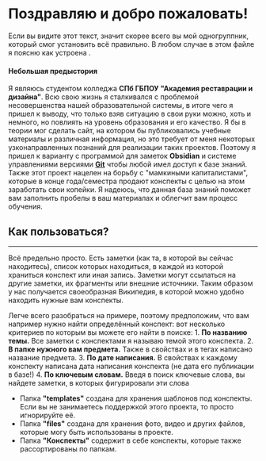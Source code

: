 # Поздравляю и добро пожаловать!

Если вы видите этот текст, значит скорее всего вы мой одногруппник, который смог установить всё правильно. В любом случае в этом файле я поясню как устроена .
#### Небольшая предыстория
Я являюсь студентом колледжа **СПб ГБПОУ "Академия реставрации и дизайна"**. Всю свою жизнь я сталкивался с проблемой несовершенства нашей образовательной системы, в итоге чего я пришел к выводу, что только взяв ситуацию в свои руки можно, хоть и немного, но повлиять на уровень образования и его качество. Я бы в теории мог сделать сайт, на котором бы публиковались учебные материалы и различная информация, но это требует от меня некоторых узконаправленных познаний для реализации таких проектов. Поэтому я пришел к варианту с программой для заметок **Obsidian** и системе управлениями версиями [**Git**](https://ru.wikipedia.org/wiki/Git) чтобы любой имел доступ к базе знаний. Также этот проект нацелен на борьбу с "мамкиными капиталистами", которые в конце года/семестра продают конспекты с целью на этом заработать свои копейки.
Я надеюсь, что данная база знаний поможет вам заполнить пробелы в ваш материалах и облегчит вам процесс обучения.

## Как пользоваться?
---
Всё предельно просто. Есть заметки (как та, в которой вы сейчас находитесь), список которых находиться, в каждой из которой храниться конспект или иная запись. Заметки могут ссылаться на другие заметки, их фрагменты или внешние источники. Таким образом у нас получается своеобразная Википедия, в которой можно удобно находить нужные вам конспекты.

Легче всего разобраться на примере, поэтому предположим, что вам например нужно найти определённый конспект: вот несколько критериев по которым вы можете его найти в поиске:
	1. **По названию темы.** Все заметки с конспектами я называю темой этого конспекта.
	2. **В папке нужного вам предмета.** Также в свойствах и в тегах написано название предмета.
	3. **По дате написания.** В свойствах к каждому конспекту написана дата написания конспекта (не дата его публикации в базе!)
	4. **По ключевым словам.** Введя в поиск ключевые слова, вы найдете заметки, в которых фигурировали эти слова

* Папка **"templates"** создана для хранения шаблонов под конспекты. Если вы не занимаетесь поддержкой этого проекта, то просто игнорируйте её.
* Папка **"files"** создана для хранения фото, видео и других файлов, которые могу быть использованы в проекте.
* Папка **"Конспекты"** содержит в себе конспекты, которые также рассортированы по папкам.